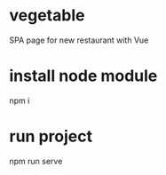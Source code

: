 # vegetable
SPA page for new restaurant with Vue 
# install node module
npm i 
# run project
npm run serve 
